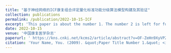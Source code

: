 ```yaml
---
title: "基于神经网络的ICF康复组合评定量化标准功能分级算法模型构建及其验证"
collection: publications
permalink: /publication/2022-10-15-ICF
excerpt: 'This paper is about the number 1. The number 2 is left for future work.'
date: 2022-10-15
venue: '中国康复医学杂志'
paperurl: ' https://kns.cnki.net/kcms2/article/abstract?v=OF-ZeHn9XyVPZ44dJEHxZihLUvKXR-bzNPtIZo43AtDAQfv3egjw8kxZof4ifpVZ_vbj7k9'
citation: 'Your Name, You. (2009). &quot;Paper Title Number 1.&quot; <i>Journal 1</i>. 1(1).'
---
```


